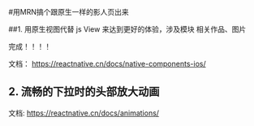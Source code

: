 

#用MRN搞个跟原生一样的影人页出来

##1. 用原生视图代替 js View 来达到更好的体验，涉及模块  相关作品、图片

完成！！！！

文档： https://reactnative.cn/docs/native-components-ios/

## 2. 流畅的下拉时的头部放大动画



文档: https://reactnative.cn/docs/animations/